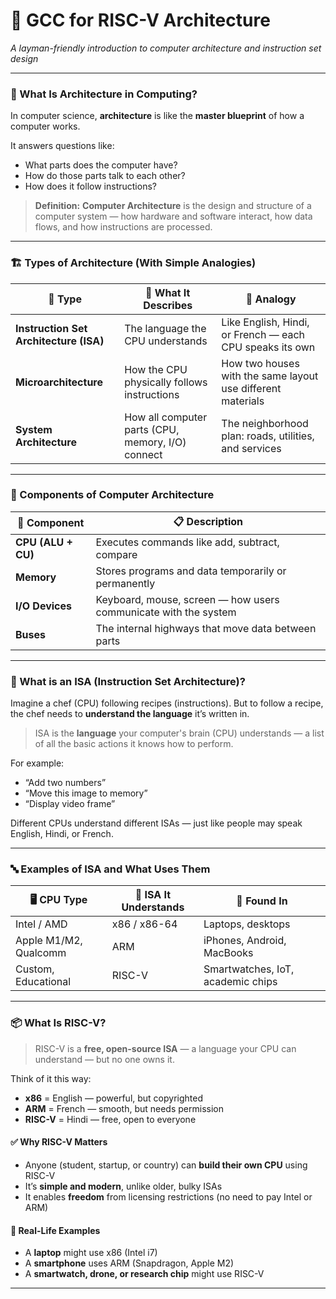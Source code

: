 
# 📘 **GCC for RISC-V Architecture**

*A layman-friendly introduction to computer architecture and instruction set design*

---

### 🧠 What Is Architecture in Computing?

In computer science, **architecture** is like the **master blueprint** of how a computer works.

It answers questions like:

* What parts does the computer have?
* How do those parts talk to each other?
* How does it follow instructions?

> **Definition:**
> **Computer Architecture** is the design and structure of a computer system — how hardware and software interact, how data flows, and how instructions are processed.

---

### 🏗️ Types of Architecture (With Simple Analogies)

| 🧱 Type                                | 📝 What It Describes                              | 💬 Analogy                                                  |
| -------------------------------------- | ------------------------------------------------- | ----------------------------------------------------------- |
| **Instruction Set Architecture (ISA)** | The language the CPU understands                  | Like English, Hindi, or French — each CPU speaks its own    |
| **Microarchitecture**                  | How the CPU physically follows instructions       | How two houses with the same layout use different materials |
| **System Architecture**                | How all computer parts (CPU, memory, I/O) connect | The neighborhood plan: roads, utilities, and services       |

---

### 🧩 Components of Computer Architecture

| 🔧 Component       | 📋 Description                                                  |
| ------------------ | --------------------------------------------------------------- |
| **CPU (ALU + CU)** | Executes commands like add, subtract, compare                   |
| **Memory**         | Stores programs and data temporarily or permanently             |
| **I/O Devices**    | Keyboard, mouse, screen — how users communicate with the system |
| **Buses**          | The internal highways that move data between parts              |

---

### 🧠 What is an ISA (Instruction Set Architecture)?

Imagine a chef (CPU) following recipes (instructions). But to follow a recipe, the chef needs to **understand the language** it’s written in.

> ISA is the **language** your computer's brain (CPU) understands — a list of all the basic actions it knows how to perform.

For example:

* “Add two numbers”
* “Move this image to memory”
* “Display video frame”

Different CPUs understand different ISAs — just like people may speak English, Hindi, or French.

---

### 🔤 Examples of ISA and What Uses Them

| 🖥️ CPU Type          | 🧠 ISA It Understands | 📱 Found In                       |
| --------------------- | --------------------- | --------------------------------- |
| Intel / AMD           | x86 / x86-64          | Laptops, desktops                 |
| Apple M1/M2, Qualcomm | ARM                   | iPhones, Android, MacBooks        |
| Custom, Educational   | RISC-V                | Smartwatches, IoT, academic chips |

---

### 📦 What Is RISC-V?

> RISC-V is a **free, open-source ISA** — a language your CPU can understand — but no one owns it.

Think of it this way:

* **x86** = English — powerful, but copyrighted
* **ARM** = French — smooth, but needs permission
* **RISC-V** = Hindi — free, open to everyone

#### ✅ Why RISC-V Matters

* Anyone (student, startup, or country) can **build their own CPU** using RISC-V
* It’s **simple and modern**, unlike older, bulky ISAs
* It enables **freedom** from licensing restrictions (no need to pay Intel or ARM)

#### 📍 Real-Life Examples

* A **laptop** might use x86 (Intel i7)
* A **smartphone** uses ARM (Snapdragon, Apple M2)
* A **smartwatch, drone, or research chip** might use RISC-V

---
  
